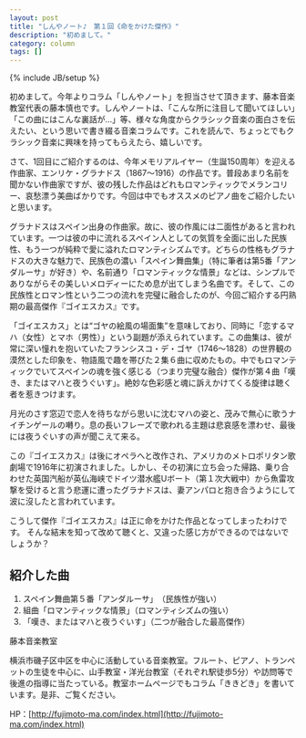 ```yaml
---
layout: post
title: "しんやノート♪　第１回《命をかけた傑作》"
description: "初めまして。"
category: column
tags: []
---
```


{% include JB/setup %}

初めまして。今年よりコラム「しんやノート」を担当させて頂きます、藤本音楽教室代表の藤本慎也です。しんやノートは、「こんな所に注目して聞いてほしい」「この曲にはこんな裏話が…」等、様々な角度からクラシック音楽の面白さを伝えたい、という思いで書き綴る音楽コラムです。これを読んで、ちょっとでもクラシック音楽に興味を持ってもらえたら、嬉しいです。

さて、1回目にご紹介するのは、今年メモリアルイヤー（生誕150周年）を迎える作曲家、エンリケ・グラナドス（1867〜1916）の作品です。普段あまり名前を聞かない作曲家ですが、彼の残した作品はどれもロマンティックでメランコリー、哀愁漂う美曲ばかりです。今回は中でもオススメのピアノ曲をご紹介したいと思います。

グラナドスはスペイン出身の作曲家。故に、彼の作風には二面性があると言われています。一つは彼の中に流れるスペイン人としての気質を全面に出した民族性、もう一つが純粋で愛に溢れたロマンティシズムです。どちらの性格もグラナドスの大きな魅力で、民族色の濃い「スペイン舞曲集」（特に筆者は第5番「アンダルーサ」が好き）や、名前通り「ロマンティックな情景」などは、シンプルでありながらその美しいメロディーにため息が出てしまう名曲です。そして、この民族性とロマン性という二つの流れを完璧に融合したのが、今回ご紹介する円熟期の最高傑作『ゴイエスカス』です。

「ゴイエスカス」とは“ゴヤの絵風の場面集”を意味しており、同時に「恋するマハ（女性）とマホ（男性）」という副題が添えられています。この曲集は、彼が常に深い憧れを抱いていたフランシスコ・デ・ゴヤ（1746〜1828）の世界観の漠然とした印象を、物語風で趣を帯びた２集６曲に収めたもの。中でもロマンティックでいてスペインの魂を強く感じる（つまり完璧な融合）傑作が第４曲「嘆き、またはマハと夜うぐいす」。絶妙な色彩感と魂に訴えかけてくる旋律は聴く者を惹きつけます。

月光のさす窓辺で恋人を待ちながら思いに沈むマハの姿と、茂みで無心に歌うナイチンゲールの囀り。息の長いフレーズで歌われる主題は悲哀感を漂わせ、最後には夜うぐいすの声が聞こえて来る。

この『ゴイエスカス』は後にオペラへと改作され、アメリカのメトロポリタン歌劇場で1916年に初演されました。しかし、その初演に立ち会った帰路、乗り合わせた英国汽船が英仏海峡でドイツ潜水艦Uボート（第１次大戦中）から魚雷攻撃を受けると言う悲運に遭ったグラナドスは、妻アンパロと抱き合うようにして波に沒したと言われています。

こうして傑作『ゴイエスカス』は正に命をかけた作品となってしまったわけです。
そんな結末を知って改めて聴くと、又違った感じ方ができるのではないでしょうか？



## 紹介した曲
1. スペイン舞曲第５番「アンダルーサ」　（民族性が強い）
2. 組曲「ロマンティックな情景」（ロマンティシズムの強い）
3. 「嘆き、またはマハと夜うぐいす」（二つが融合した最高傑作）


藤本音楽教室

横浜市磯子区中区を中心に活動している音楽教室。フルート、ピアノ、トランペットの生徒を中心に、山手教室・洋光台教室（それぞれ駅徒歩5分）や訪問等で後進の指導に当たっている。教室ホームページでもコラム「ききどき」を書いています。是非、ご覧ください。

HP：[http://fujimoto-ma.com/index.html](http://fujimoto-ma.com/index.html)



